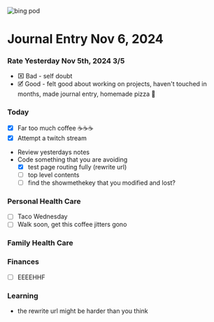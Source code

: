 ![bing pod](https://bing.com/th?id=OHR.ShiShiBeach_EN-US4231457607_1920x1080.jpg)

Journal Entry Nov 6, 2024
=========================

### Rate Yesterday Nov 5th, 2024 3/5
- ⌧ Bad - self doubt
- 🗹 Good - felt good about working on projects, haven't
  touched in months, made journal entry, homemade pizza 🍕

### Today
- [x] Far too much coffee ☕☕☕
- [x] Attempt a twitch stream
- Review yesterdays notes
- Code something that you are avoiding
    - [x] test page routing fully (rewrite url)
    - [ ] top level contents
    - [ ] find the showmethekey that you modified and lost?

### Personal Health Care
- [ ] Taco Wednesday
- [ ] Walk soon, get this coffee jitters gono

### Family Health Care


### Finances
- [ ] EEEEHHF

### Learning
- the rewrite url might be harder than you think
